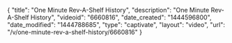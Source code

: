 {
    "title": "One Minute Rev-A-Shelf History",
    "description": "One Minute Rev-A-Shelf History",
    "videoid": "6660816",
    "date_created": "1444596800",
    "date_modified": "1444788685",
    "type": "captivate",
    "layout": "video",
    "url": "\/v\/one-minute-rev-a-shelf-history\/6660816"
}
